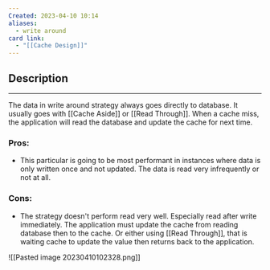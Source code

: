 ```yaml
---
Created: 2023-04-10 10:14
aliases:
  - write around
card link:
  - "[[Cache Design]]"
---
```

## Description
---

The data in write around strategy always goes directly to database. It usually goes with [[Cache Aside]] or [[Read Through]]. When a cache miss, the application will read the database and update the cache for next time.

### Pros:
- This particular is going to be most performant in instances where data is only written once and not updated. The data is read very infrequently or not at all.

### Cons:
- The strategy doesn't perform read very well. Especially read after write immediately. The application must update the cache from reading database then to the cache. Or either using [[Read Through]], that is waiting cache to update the value then returns back to the application.

![[Pasted image 20230410102328.png]]